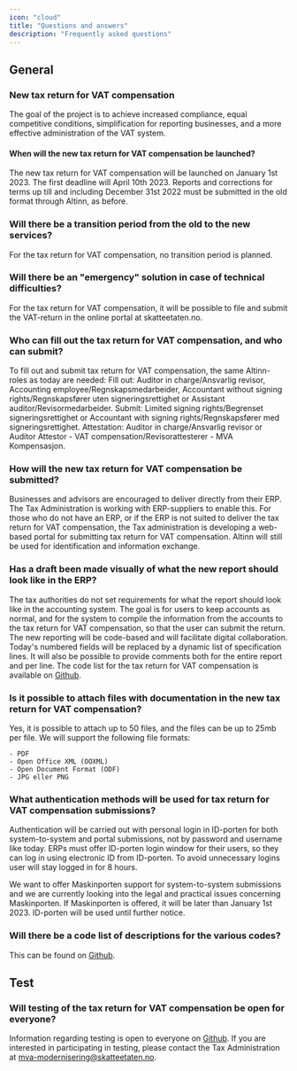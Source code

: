 ```yaml
---
icon: "cloud"
title: "Questions and answers"
description: "Frequently asked questions"
---
```


## General

### New tax return for VAT compensation

The goal of the project is to achieve increased compliance, equal competitive conditions, simplification for reporting businesses, and a more effective administration of the VAT system. 

#### When will the new tax return for VAT compensation be launched?

The new tax return for VAT compensation will be launched on January 1st 2023. The first deadline will April 10th 2023. Reports and corrections for terms up till and including December 31st 2022 must be submitted in the old format through Altinn, as before. 


### Will there be a transition period from the old to the new services?

For the tax return for VAT compensation, no transition period is planned.

### Will there be an "emergency" solution in case of technical difficulties?

For the tax return for VAT compensation, it will be possible to file and submit the VAT-return in the online portal at skatteetaten.no.

### Who can fill out the tax return for VAT compensation, and who can submit?

To fill out and submit tax return for VAT compensation, the same Altinn-roles as today are needed:
Fill out: Auditor in charge/Ansvarlig revisor, Accounting employee/Regnskapsmedarbeider, Accountant without signing rights/Regnskapsfører uten signeringsrettighet or Assistant auditor/Revisormedarbeider.
Submit: Limited signing rights/Begrenset signeringsrettighet or Accountant with signing rights/Regnskapsfører med signeringsrettighet.
Attestation: Auditor in charge/Ansvarlig revisor or Auditor Attestor - VAT compensation/Revisorattesterer - MVA Kompensasjon.


### How will the new tax return for VAT compensation be submitted?

Businesses and advisors are encouraged to deliver directly from their ERP. The Tax Administration is working with ERP-suppliers to enable this. For those who do not have an ERP, or if the ERP is not suited to deliver the tax return for VAT compensation, the Tax administration is developing a web-based portal for submitting tax return for VAT compensation. Altinn will still be used for identification and information exchange.

### Has a draft been made visually of what the new report should look like in the ERP?

The tax authorities do not set requirements for what the report should look like in the accounting system. The goal is for users to keep accounts as normal, and for the system to compile the information from the accounts to the tax return for VAT compensation, so that the user can submit the return. 
The new reporting will be code-based and will facilitate digital collaboration. Today's numbered fields will be replaced by a dynamic list of specification lines. It will also be possible to provide comments both for the entire report and per line. The code list for the tax return for VAT compensation is available on [Github](https://skatteetaten.github.io/mva-meldingen/kompensasjon_eng/informasjonsmodell/#encoding).

### Is it possible to attach files with documentation in the new tax return for VAT compensation?

Yes, it is possible to attach up to 50 files, and the files can be up to 25mb per file.
We will support the following file formats:

    - PDF
    - Open Office XML (OOXML)
    - Open Document Format (ODF)
    - JPG eller PNG

### What authentication methods will be used for tax return for VAT compensation submissions?

Authentication will be carried out with personal login in ID-porten for both system-to-system and portal submissions, not by password and username like today. ERPs must offer ID-porten login window for their users, so they can log in using electronic ID from ID-porten. To avoid unnecessary logins user will stay logged in for 8 hours.

We want to offer Maskinporten support for system-to-system submissions and we are currently looking into the legal and practical issues concerning Maskinporten. If Maskinporten is offered, it will be later than January 1st 2023. ID-porten will be used until further notice. 

### Will there be a code list of descriptions for the various codes?

This can be found on [Github](https://skatteetaten.github.io/mva-meldingen/kompensasjon_eng/informasjonsmodell/#encoding).

## Test

### Will testing of the tax return for VAT compensation be open for everyone?

Information regarding testing is open to everyone on [Github](https://skatteetaten.github.io/mva-meldingen/kompensasjon_eng/test).
If you are interested in participating in testing, please contact the Tax Administration at mva-modernisering@skatteetaten.no.


